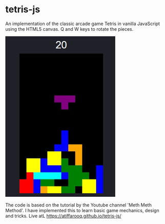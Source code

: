 # tetris-js
An implementation of the classic arcade game Tetris in vanilla JavaScript using the HTML5 canvas. Q and W keys to rotate the pieces.

![alt text](https://raw.githubusercontent.com/AtifFarooq/tetris-js/master/thumbnail.jpg)

The code is based on the tutorial by the Youtube channel 'Meth Meth Method'. I have implemented this to learn basic game mechanics, design and tricks. Live atL https://atiffarooq.github.io/tetris-js/
